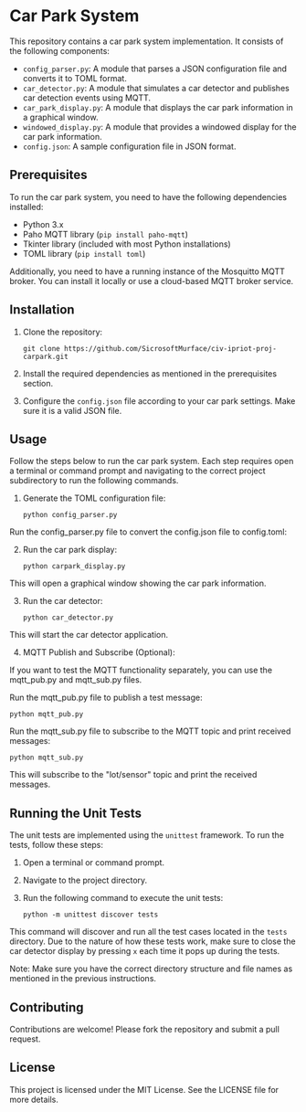 # Car Park System

This repository contains a car park system implementation. It consists of the following components:

- `config_parser.py`: A module that parses a JSON configuration file and converts it to TOML format.
- `car_detector.py`: A module that simulates a car detector and publishes car detection events using MQTT.
- `car_park_display.py`: A module that displays the car park information in a graphical window.
- `windowed_display.py`: A module that provides a windowed display for the car park information.
- `config.json`: A sample configuration file in JSON format.

## Prerequisites
To run the car park system, you need to have the following dependencies installed:

- Python 3.x
- Paho MQTT library (`pip install paho-mqtt`)
- Tkinter library (included with most Python installations)
- TOML library (`pip install toml`)

Additionally, you need to have a running instance of the Mosquitto MQTT broker. You can install it locally or use a cloud-based MQTT broker service.

## Installation

1. Clone the repository:

   ```shell
   git clone https://github.com/SicrosoftMurface/civ-ipriot-proj-carpark.git
   ```
   
2. Install the required dependencies as mentioned in the prerequisites section.
3. Configure the `config.json` file according to your car park settings. Make sure it is a valid JSON file.

## Usage

Follow the steps below to run the car park system.
Each step requires open a terminal or command prompt and navigating to the correct project subdirectory to run the following commands.

1. Generate the TOML configuration file:

   ```shell
   python config_parser.py
   ```
Run the config_parser.py file to convert the config.json file to config.toml:

2. Run the car park display:

   ```shell
   python carpark_display.py
   ```
This will open a graphical window showing the car park information.

3. Run the car detector:

   ```shell
   python car_detector.py
   ```
This will start the car detector application.

4. MQTT Publish and Subscribe (Optional):

If you want to test the MQTT functionality separately, you can use the mqtt_pub.py and mqtt_sub.py files.

Run the mqtt_pub.py file to publish a test message:

   ```shell
   python mqtt_pub.py
   ```

Run the mqtt_sub.py file to subscribe to the MQTT topic and print received messages:

   ```shell
   python mqtt_sub.py
   ```

This will subscribe to the "lot/sensor" topic and print the received messages.

## Running the Unit Tests

The unit tests are implemented using the `unittest` framework. To run the tests, follow these steps:

1. Open a terminal or command prompt.
2. Navigate to the project directory.
3. Run the following command to execute the unit tests:

   ```shell
   python -m unittest discover tests
   ```
   
This command will discover and run all the test cases located in the `tests` directory.
Due to the nature of how these tests work, make sure to close the car detector display by pressing `x` each time it pops up during the tests.

Note: Make sure you have the correct directory structure and file names as mentioned in the previous instructions.

## Contributing

Contributions are welcome! Please fork the repository and submit a pull request.

## License

This project is licensed under the MIT License. See the LICENSE file for more details.